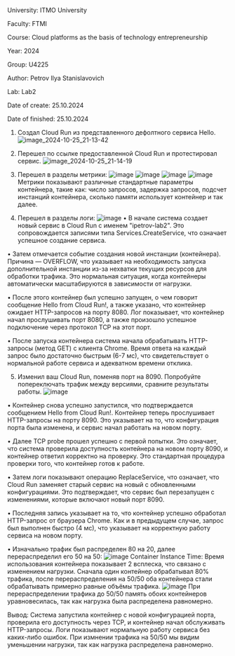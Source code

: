 University: ITMO University

Faculty: FTMI

Course: Cloud platforms as the basis of technology entrepreneurship

Year: 2024

Group: U4225

Author: Petrov Ilya Stanislavovich

Lab: Lab2

Date of create: 25.10.2024

Date of finished: 25.10.2024

1.	Создал Cloud Run из представленного дефолтного сервиса Hello. 
![image_2024-10-25_21-13-42](https://github.com/user-attachments/assets/81ed4515-a88d-4f80-9eb5-1bd73f98d66b)

2.	Перешел по ссылке предоставленной Cloud Run и протестировал сервис.
![image_2024-10-25_21-14-19](https://github.com/user-attachments/assets/3049cb87-e1e6-4e2f-af0d-1fe0b5b4fa54)

3.	Перешел в разделы метрики:
![image](https://github.com/user-attachments/assets/55f15724-9391-4678-a22b-6b3bc9f24e4b)
![image](https://github.com/user-attachments/assets/1a322cb6-0e1a-4ba6-9021-508dea04dff2)
![image](https://github.com/user-attachments/assets/b4f42c95-37c2-4310-bd7b-5d500591aadb)
![image](https://github.com/user-attachments/assets/b7aa8b81-d3af-437d-8908-21528f3c5027)
Метрики показывают различные стандартные параметры контейнера, такие как: число запросов, задержка запросов, подсчет инстанций контейнера, сколько памяти использует контейнер и так далее.

4.	Перешел в разделы логи:
![image](https://github.com/user-attachments/assets/d886d68f-45c5-45cc-90fe-e53f1c73f40c)
•	В начале система создает новый сервис в Cloud Run с именем "ipetrov-lab2". Это сопровождается записями типа Services.CreateService, что означает успешное создание сервиса.

•	Затем отмечается событие создания новой инстанции (контейнера). Причина — OVERFLOW, что указывает на необходимость запуска дополнительной инстанции из-за нехватки текущих ресурсов для обработки трафика. Это нормальная ситуация, когда контейнеры автоматически масштабируются в зависимости от нагрузки.

•	После этого контейнер был успешно запущен, о чем говорит сообщение Hello from Cloud Run!, а также указано, что контейнер ожидает HTTP-запросов на порту 8080. Лог показывает, что контейнер начал прослушивать порт 8080, а также произошло успешное подключение через протокол TCP на этот порт.

•	После запуска контейнера система начала обрабатывать HTTP-запросы (метод GET) с клиента Chrome. Время ответа на каждый запрос было достаточно быстрым (6-7 мс), что свидетельствует о нормальной работе сервиса и адекватном времени отклика.

5.	Изменил ваш Cloud Run, поменяв порт на 8090. Попробуйте попереключать трафик между версиями, сравните результаты работы.
![image](https://github.com/user-attachments/assets/2b567939-3e1f-4a64-bfa4-ef139d6b5832)

• Контейнер снова успешно запустился, что подтверждается сообщением Hello from Cloud Run!. Контейнер теперь прослушивает HTTP-запросы на порту 8090. Это указывает на то, что конфигурация порта была изменена, и сервис начал работать на новом порту.

• Далее TCP probe прошел успешно с первой попытки. Это означает, что система проверила доступность контейнера на новом порту 8090, и контейнер ответил корректно на проверку. Это стандартная процедура проверки того, что контейнер готов к работе.

• Затем логи показывают операцию ReplaceService, что означает, что Cloud Run заменяет старый сервис на новый с обновленными конфигурациями. Это подтверждает, что сервис был перезапущен с изменениями, которые включают новый порт 8090.

• Последняя запись указывает на то, что контейнер успешно обработал HTTP-запрос от браузера Chrome. Как и в предыдущем случае, запрос был выполнен быстро (4 мс), что указывает на корректную работу сервиса на новом порту.

• Изначально трафик был распределен 80 на 20, далее перераспределил его 50 на 50:
![image](https://github.com/user-attachments/assets/865544c5-1c6a-417a-9321-fbcd61ee0f82)
Container Instance Time:
Время использования контейнера показывает 2 всплеска, что связано с изменением нагрузки. Сначала один контейнер обрабатывал 80% трафика, после перераспределения на 50/50 оба контейнера стали обрабатывать примерно равные объёмы трафика.
![image](https://github.com/user-attachments/assets/7d30b618-e78a-4f6b-8cf9-06929fa3df1a)
При перераспределении трафика до 50/50 память обоих контейнеров уравновесилась, так как нагрузка была распределена равномерно.

Вывод: Система запустила контейнер с новой конфигурацией порта, проверила его доступность через TCP, и контейнер начал обслуживать HTTP-запросы. Логи показывают нормальную работу сервиса без каких-либо ошибок. При измнении трафика на 50/50 мы видим уменьшении нагрузки, так как нагрузка распределена равномерно.

